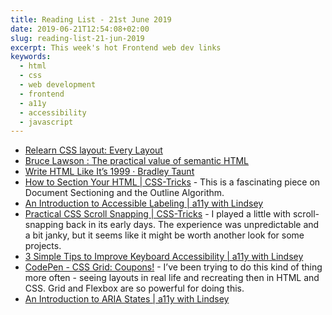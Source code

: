 ```yaml
---
title: Reading List - 21st June 2019
date: 2019-06-21T12:54:08+02:00
slug: reading-list-21-jun-2019
excerpt: This week's hot Frontend web dev links
keywords:
  - html
  - css
  - web development
  - frontend 
  - a11y
  - accessibility
  - javascript
---
```


* [Relearn CSS layout: Every Layout](https://every-layout.dev/)
* [Bruce Lawson : The practical value of semantic HTML](https://www.brucelawson.co.uk/2018/the-practical-value-of-semantic-html/)
* [Write HTML Like It’s 1999 · Bradley Taunt](https://bradleytaunt.com/2019/06/08/html-like-1999/)
* [How to Section Your HTML | CSS-Tricks](https://css-tricks.com/how-to-section-your-html/) - This is a fascinating piece on Document Sectioning and the Outline Algorithm. 
* [An Introduction to Accessible Labeling | a11y with Lindsey](https://www.a11ywithlindsey.com/blog/introduction-accessible-labeling)
* [Practical CSS Scroll Snapping | CSS-Tricks](https://css-tricks.com/practical-css-scroll-snapping/) - I played a little with scroll-snapping back in its early days. The experience was unpredictable and a bit janky, but it seems like it might be worth another look for some projects. 
* [3 Simple Tips to Improve Keyboard Accessibility | a11y with Lindsey](https://www.a11ywithlindsey.com/blog/3-simple-tips-improve-keyboard-accessibility/)
* [CodePen - CSS Grid: Coupons!](https://codepen.io/oliviale/full/wbyVWr?utm_campaign=Piccalilli%2B%E2%80%94%2BTangy%2C%2BCurated%2BCSS%2BLinks&utm_medium=email&utm_source=Piccalilli_%E2%80%94_Tangy%2C_Curated_CSS_Links_13) - I’ve been trying to do this kind of thing more often - seeing layouts in real life and recreating then in HTML and CSS. Grid and Flexbox are so powerful for doing this. 
* [An Introduction to ARIA States | a11y with Lindsey](https://www.a11ywithlindsey.com/blog/introduction-aria-states/)